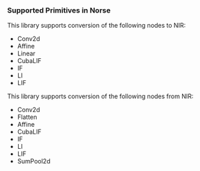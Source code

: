 ### Supported Primitives in Norse

This library supports conversion of the following nodes to NIR:
- Conv2d
- Affine
- Linear
- CubaLIF
- IF
- LI
- LIF

This library supports conversion of the following nodes from NIR:
- Conv2d
- Flatten
- Affine
- CubaLIF
- IF
- LI
- LIF
- SumPool2d